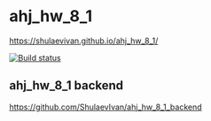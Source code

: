 # ahj_hw_8_1

https://shulaevivan.github.io/ahj_hw_8_1/

[![Build status](https://ci.appveyor.com/api/projects/status/0d3ht6neobuy5a6w?svg=true)](https://ci.appveyor.com/project/ShulaevIvan/ahj-hw-8-1)

## ahj_hw_8_1 backend

https://github.com/ShulaevIvan/ahj_hw_8_1_backend
